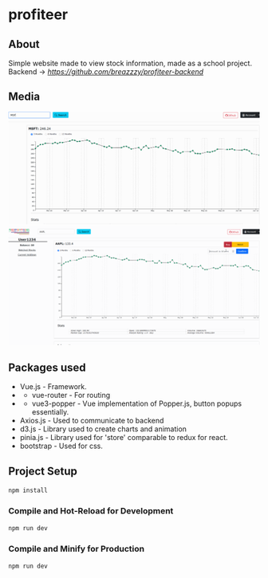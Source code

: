 # profiteer

## About

Simple website made to view stock information, made as a school project.
Backend -> *https://github.com/breazzzy/profiteer-backend*

## Media

![Alt Text](https://github.com/breazzzy/profiteer-frontend/blob/4e82fd6c3f96f2682866f2ef17bc3b68c097e5a4/git_show/animation.gif)
![Alt Text](https://github.com/breazzzy/profiteer-frontend/blob/0254558d40c8b61933b6d8536b97fc31266cb31a/git_show/buy_animation.gif)

## Packages used

- Vue.js - Framework.
- - vue-router - For routing
- - vue3-popper - Vue implementation of Popper.js, button popups essentially.
- Axios.js - Used to communicate to backend
- d3.js - Library used to create charts and animation
- pinia.js - Library used for 'store' comparable to redux for react.
- bootstrap - Used for css.

## Project Setup

```sh
npm install
```

### Compile and Hot-Reload for Development

```sh
npm run dev
```

### Compile and Minify for Production

```sh
npm run dev
```
